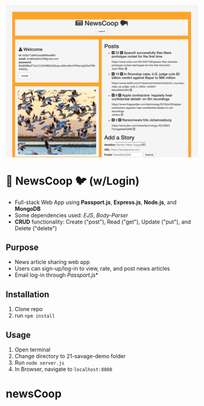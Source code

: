 ![Preview](public/img/preview.png)

# 📰 NewsCoop 🐦 (w/Login)

- Full-stack Web App using **Passport.js**, **Express.js**, **Node.js**, and **MongoDB**
- Some dependencies used: *EJS*, *Body-Parser*  
- **CRUD** functionality: Create ("post"), Read ("get"), Update ("put"), and Delete ("delete")

## Purpose

- News article sharing web app
- Users can sign-up/log-in to view, rate, and post news articles
- Email log-in through *Passport.js**

## Installation

1. Clone repo
2. run `npm install`

## Usage

1. Open terminal
2. Change directory to 21-savage-demo folder
2. Run `node server.js`
3. In Browser, navigate to `localhost:8080`
# newsCoop
